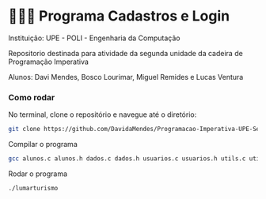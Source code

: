 # 👩🏻‍💻 Programa Cadastros e Login
<p>Instituição: UPE - POLI - Engenharia da Computação</p>
<p>Repositorio destinada para atividade da segunda unidade da cadeira de Programação Imperativa</p>
<p>Alunos: Davi Mendes, Bosco Lourimar, Miguel Remides e Lucas Ventura</p>

### Como rodar

No terminal, clone o repositório e navegue até o diretório:

```bash
git clone https://github.com/DavidaMendes/Programacao-Imperativa-UPE-Segunda_Unidade.git
```

Compilar o programa

```bash
gcc alunos.c alunos.h dados.c dados.h usuarios.c usuarios.h utils.c utils.h main.c -o lumarturismo
```

Rodar o programa

```bash
./lumarturismo
```
